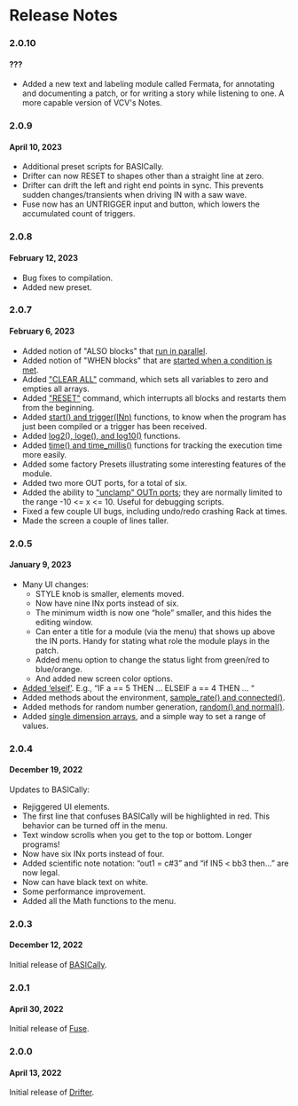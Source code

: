 # Release Notes

### 2.0.10
#### ???
* Added a new text and labeling module called Fermata, for annotating and
documenting a patch, or for writing a story while listening to one.
A more capable version of VCV's Notes.

### 2.0.9
#### April 10, 2023
* Additional preset scripts for BASICally.
* Drifter can now RESET to shapes other than a straight line at zero.
* Drifter can drift the left and right end points in sync. This prevents
sudden changes/transients when driving IN with a saw wave.
* Fuse now has an UNTRIGGER input and button, which lowers the accumulated
count of triggers.

### 2.0.8
#### February 12, 2023
* Bug fixes to compilation.
* Added new preset.

### 2.0.7
#### February 6, 2023
* Added notion of "ALSO blocks" that [run in parallel](https://github.com/mahlenmorris/VCVRack#also-blocks).
* Added notion of "WHEN blocks" that are [started when a condition is met](https://github.com/mahlenmorris/VCVRack#when-blocks).
* Added ["CLEAR ALL"](https://github.com/mahlenmorris/VCVRack#clear-all) command, which sets all variables to zero and empties all
arrays.
* Added ["RESET"](https://github.com/mahlenmorris/VCVRack#reset) command, which interrupts all blocks and restarts them from the beginning.
* Added [start() and trigger(INn)](https://github.com/mahlenmorris/VCVRack/edit/main/README.md#functions) functions, to know when the program has
just been compiled or a trigger has been received.
* Added [log2(), loge(), and log10()](https://github.com/mahlenmorris/VCVRack/edit/main/README.md#functions) functions.
* Added [time() and time_millis()](https://github.com/mahlenmorris/VCVRack/edit/main/README.md#functions) functions for tracking the execution time
more easily.
* Added some factory Presets illustrating some interesting features of the
module.
* Added two more OUT ports, for a total of six.
* Added the ability to ["unclamp" OUTn ports](https://github.com/mahlenmorris/VCVRack/edit/main/README.md#clampunclamp-outn-values); they are normally limited to the
range -10 <= x <= 10. Useful for debugging scripts.  
* Fixed a few couple UI bugs, including undo/redo crashing Rack at times.
* Made the screen a couple of lines taller.

### 2.0.5
#### January 9, 2023

* Many UI changes:
  * STYLE knob is smaller, elements moved.
  * Now have nine INx ports instead of six.
  * The minimum width is now one “hole” smaller, and this hides the editing window.
  * Can enter a title for a module (via the menu) that shows up above the IN ports. Handy for stating what role the module plays in the patch.
  * Added menu option to change the status light from green/red to blue/orange.
  * And added new screen color options.
* [Added ‘elseif’](https://github.com/mahlenmorris/VCVRack/blob/main/README.md#if-statements-conditional-behavior). E.g., “IF a == 5 THEN … ELSEIF a == 4 THEN … “
* Added methods about the environment, [sample_rate() and connected()](https://github.com/mahlenmorris/VCVRack/blob/main/README.md#setting-and-using-variables-assignment-and-math).
* Added methods for random number generation, [random() and normal()](https://github.com/mahlenmorris/VCVRack/blob/main/README.md#setting-and-using-variables-assignment-and-math).
* Added [single dimension arrays](https://github.com/mahlenmorris/VCVRack/blob/main/README.md#arrays), and a simple way to set a range of values.

### 2.0.4
#### December 19, 2022
Updates to BASICally:
* Rejiggered UI elements.
* The first line that confuses BASICally will be highlighted in red. This behavior can be turned off in the menu.
* Text window scrolls when you get to the top or bottom. Longer programs!
* Now have six INx ports instead of four.
* Added scientific note notation: “out1 = c#3” and “if IN5 < bb3 then…” are now legal.
* Now can have black text on white.
* Some performance improvement.
* Added all the Math functions to the menu.

### 2.0.3
#### December 12, 2022
Initial release of [BASICally](https://github.com/mahlenmorris/VCVRack/blob/main/README.md#basically).

### 2.0.1
#### April 30, 2022
Initial release of [Fuse](https://github.com/mahlenmorris/VCVRack/blob/main/README.md#fuse).

### 2.0.0
#### April 13, 2022

Initial release of [Drifter](https://github.com/mahlenmorris/VCVRack/blob/main/README.md#drifter).
